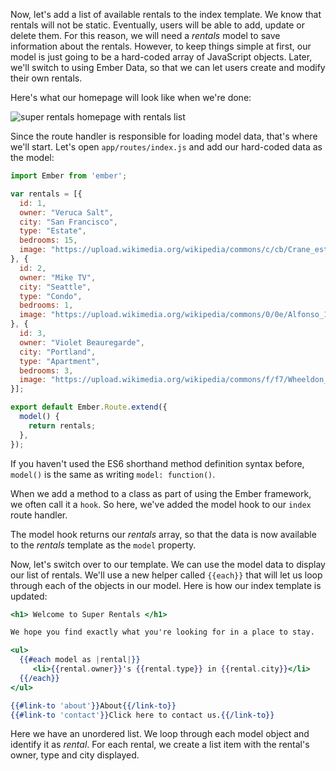 Now, let's add a list of available rentals to the index template.  We know that rentals will not be static.  Eventually, users will be able to add, update or delete them.  For this reason, we will need a _rentals_ model to save information about the rentals. However, to keep things simple at first, our model is just going to be a hard-coded array of JavaScript objects. Later, we'll switch to using Ember Data, so that we can let users create and modify their own rentals.

Here's what our homepage will look like when we're done:

![super rentals homepage with rentals list](../../images/models/super-rentals-index-with-list.png)

Since the route handler is responsible for loading model data, that's where we'll start. Let's open `app/routes/index.js` and add our hard-coded data as the model:

```app/routes/index.js
import Ember from 'ember';

var rentals = [{
  id: 1,
  owner: "Veruca Salt",
  city: "San Francisco",
  type: "Estate",
  bedrooms: 15,
  image: "https://upload.wikimedia.org/wikipedia/commons/c/cb/Crane_estate_(5).jpg"
}, {
  id: 2,
  owner: "Mike TV",
  city: "Seattle",
  type: "Condo",
  bedrooms: 1,
  image: "https://upload.wikimedia.org/wikipedia/commons/0/0e/Alfonso_13_Highrise_Tegucigalpa.jpg"
}, {
  id: 3,
  owner: "Violet Beauregarde",
  city: "Portland",
  type: "Apartment",
  bedrooms: 3,
  image: "https://upload.wikimedia.org/wikipedia/commons/f/f7/Wheeldon_Apartment_Building_-_Portland_Oregon.jpg"
}];

export default Ember.Route.extend({
  model() {
    return rentals;
  },
});
```

If you haven't used the ES6 shorthand method definition syntax before, `model()` is the same as writing `model: function()`.

When we add a method to a class as part of using the Ember framework, we often call it a `hook`. So here, we've added the model hook to our `index` route handler.

The model hook returns our _rentals_ array, so that the data is now available to the _rentals_ template as the `model` property.

Now, let's switch over to our template. We can use the model data to display our list of rentals.  We'll use a new helper called `{{each}}` that will let us loop through each of the objects in our model.  Here is how our index template is updated:

```app/templates/index.hbs
<h1> Welcome to Super Rentals </h1>

We hope you find exactly what you're looking for in a place to stay.

<ul>
  {{#each model as |rental|}}
     <li>{{rental.owner}}'s {{rental.type}} in {{rental.city}}</li>
  {{/each}}
</ul>

{{#link-to 'about'}}About{{/link-to}}
{{#link-to 'contact'}}Click here to contact us.{{/link-to}}

```

Here we have an unordered list.  We loop through each model object and identify it as _rental_.  For each rental, we create a list item with the rental's owner, type and city displayed.
